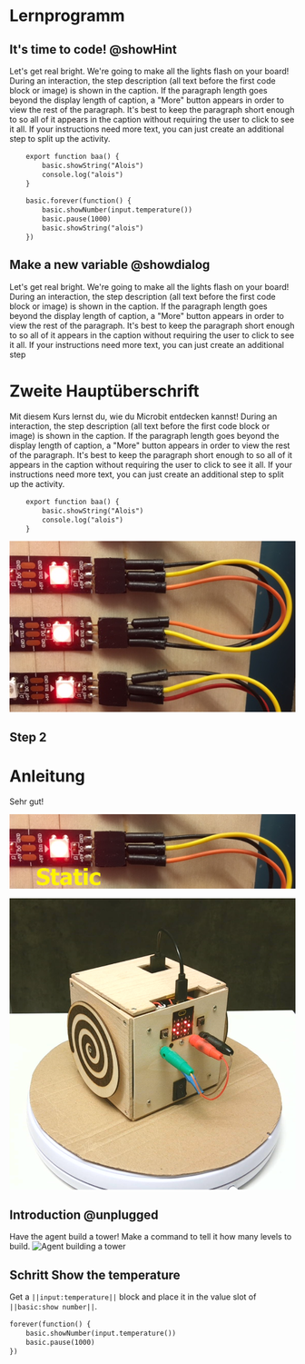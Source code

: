 # Lernprogramm

## It's time to code! @showHint

Let's get real bright. We're going to make all the lights flash on your board!
During an interaction, the step description (all text before the first code block or image) is shown in the caption. If the paragraph length goes beyond the display length of caption, a "More" button appears in order to view the rest of the paragraph. It's best to keep the paragraph short enough to so all of it appears in the caption without requiring the user to click to see it all. If your instructions need more text, you can just create an additional step to split up the activity.
```block
    export function baa() {
        basic.showString("Alois")
        console.log("alois")
    }
``` 

```blocks
    basic.forever(function() {
        basic.showNumber(input.temperature())
        basic.pause(1000)
        basic.showString("alois")
    })

```


## Make a new variable @showdialog

Let's get real bright. We're going to make all the lights flash on your board!
During an interaction, the step description (all text before the first code block or image) is shown in the caption. If the paragraph length goes beyond the display length of caption, a "More" button appears in order to view the rest of the paragraph. It's best to keep the paragraph short enough to so all of it appears in the caption without requiring the user to click to see it all. If your instructions need more text, you can just create an additional step 


# Zweite Hauptüberschrift 


Mit diesem Kurs lernst du, wie du Microbit entdecken kannst!
During an interaction, the step description (all text before the first code block or image) is shown in the caption. If the paragraph length goes beyond the display length of caption, a "More" button appears in order to view the rest of the paragraph. It's best to keep the paragraph short enough to so all of it appears in the caption without requiring the user to click to see it all. If your instructions need more text, you can just create an additional step to split up the activity.
```block
    export function baa() {
        basic.showString("Alois")
        console.log("alois")
    }
``` 

![Hier muss ein Bild stehen](https://github.com/baa-mb/mb-tutor-04/raw/master/bilder/bild.png)

## Step 2
# Anleitung 

Sehr gut!

![Bild](https://github.com/baa-mb/mb-tutor-04/raw/master/bilder/b.png)

![Bildreferenzen richtig](https://github.com/baa-mb/mb-tutor-04/raw/master/bilder/w.png)

## Introduction @unplugged

Have the agent build a tower! Make a command to tell it how many levels to build.
![Agent building a tower](https://github.com/baa-mb/mb-tutor-04/raw/master/bilder/s.png)



## Schritt Show the temperature

Get a ``||input:temperature||`` block and place it in the value slot of ``||basic:show number||``.

```blocks
forever(function() {
    basic.showNumber(input.temperature())
    basic.pause(1000)
})

```


